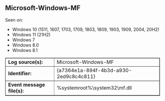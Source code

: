 ## Microsoft-Windows-MF

Seen on:
* Windows 10 (1511, 1607, 1703, 1709, 1803, 1809, 1903, 1909, 2004, 20H2)
* Windows 11 (21H2)
* Windows 7
* Windows 8.0
* Windows 8.1

<table border="1" class="docutils">
  <tbody>
    <tr>
      <td><b>Log source(s):</b></td>
      <td>Microsoft-Windows-MF</td>
    </tr>
    <tr>
      <td><b>Identifier:</b></td>
      <td>{a7364e1a-894f-4b3d-a930-2ed9c8c4c811}</td>
    </tr>
    <tr>
      <td><b>Event message file(s):</b></td>
      <td>%systemroot%\system32\mf.dll</td>
    </tr>
  </tbody>
</table>

&nbsp;


